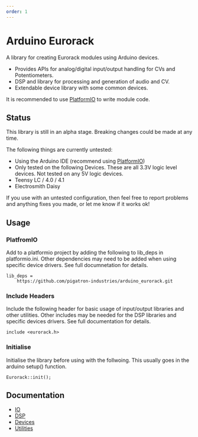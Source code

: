```yaml
---
order: 1
---
```


# Arduino Eurorack

A library for creating Eurorack modules using Arduino devices.

- Provides APIs for analog/digital input/output handling for CVs and Potentiometers.
- DSP and library for processing and generation of audio and CV.
- Extendable device library with some common devices.

It is recommended to use [PlatformIO](https://platformio.org/) to write module code.


## Status

This library is still in an alpha stage. Breaking changes could be made at any time.

The following things are currently untested:
- Using the Arduino IDE (recommend using [PlatformIO](https://platformio.org/))
- Only tested on the following Devices. These are all 3.3V logic level devices. Not tested on any 5V logic devices.
 - Teensy LC / 4.0 / 4.1
 - Electrosmith Daisy

If you use with an untested configuration, then feel free to report problems and anything fixes you made, or let me know if it works ok!


## Usage

### PlatfromIO

Add to a platformio project by adding the following to lib_deps in platformio.ini. Other dependencies may need to be added when using specific device drivers. See full documnetation for details.

    lib_deps = 
	    https://github.com/pigatron-industries/arduino_eurorack.git

### Include Headers

Include the following header for basic usage of input/output libraries and other utilities. Other includes may be needed for the DSP libraries and specific devices drivers. See full documentation for details.

    include <eurorack.h>

### Initialise

Initialise the library before using with the follwoing. This usually goes in the arduino setup() function.

    Eurorack::init();

## Documentation

- [IO](io.md)
- [DSP](dsp.md)
- [Devices](device.md)
- [Utilities](util.md)
